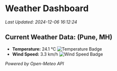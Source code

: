 
# Weather Dashboard

_Last Updated: 2024-12-06 16:12:24_

## Current Weather Data: (Pune, MH)
- **Temperature:** 24.1 °C ![Temperature Badge](https://img.shields.io/badge/Temperature-Medium%20Temp-green)
- **Wind Speed:** 3.3 km/h ![Wind Speed Badge](https://img.shields.io/badge/Wind%20Speed-Low%20Wind-blue)

*Powered by Open-Meteo API*
